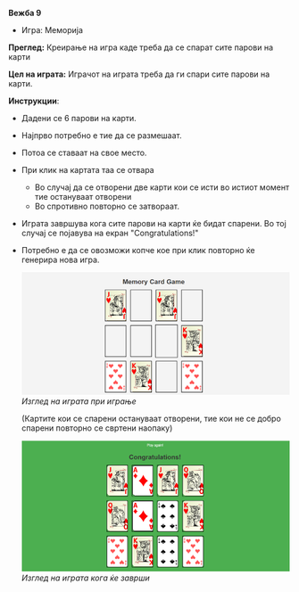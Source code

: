 **Вежба 9**
- Игра: Меморија

**Преглед:** Креирање на игра каде треба да се спарат сите парови на карти

**Цел на играта:** Играчот на играта треба да ги спари сите парови на карти.

**Инструкции**:  
- Дадени се 6 парови на карти.
- Најпрво потребно е тие да се размешаат.
- Потоа се ставаат на свое место.
- При клик на картата таа се отвара
   - Во случај да се отворени две карти кои се исти во истиот момент тие остануваат отворени
   - Во спротивно повторно се затвораат.
- Играта завршува кога сите парови на карти ќе бидат спарени. Во тој случај се појавува на екран "Congratulations!"
- Потребно е да се овозможи копче кое при клик повторно ќе генерира нова игра.

  ![](9-1.png)
  *Изглед на играта при играње*
  
  (Картите кои се спарени остануваат отворени, тие кои не се добро спарени повторно се свртени наопаку)

  ![](9-2.png)
  *Изглед на играта кога ќе заврши*
